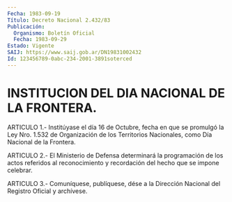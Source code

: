 ```yaml
---
Fecha: 1983-09-19
Título: Decreto Nacional 2.432/83
Publicación:
  Organismo: Boletín Oficial
  Fecha: 1983-09-29
Estado: Vigente
SAIJ: https://www.saij.gob.ar/DN19831002432
Id: 123456789-0abc-234-2001-3891soterced
---
```

# INSTITUCION DEL DIA NACIONAL DE LA FRONTERA.

<a id="1"></a>
ARTICULO  1.-  Institúyase  el  día  16 de Octubre, fecha en que se promulgó  la  Ley  Nro. 1.532 de Organización  de  los  Territorios Nacionales, como Día Nacional de la Frontera.

<a id="2"></a>
ARTICULO  2.-  El Ministerio de Defensa determinará la programación de los actos referidos  al  reconocimiento  y recordación del hecho que se impone celebrar.

<a id="3"></a>
ARTICULO  3.- Comuníquese, publíquese, dése a la Dirección Nacional del Registro Oficial y archívese.